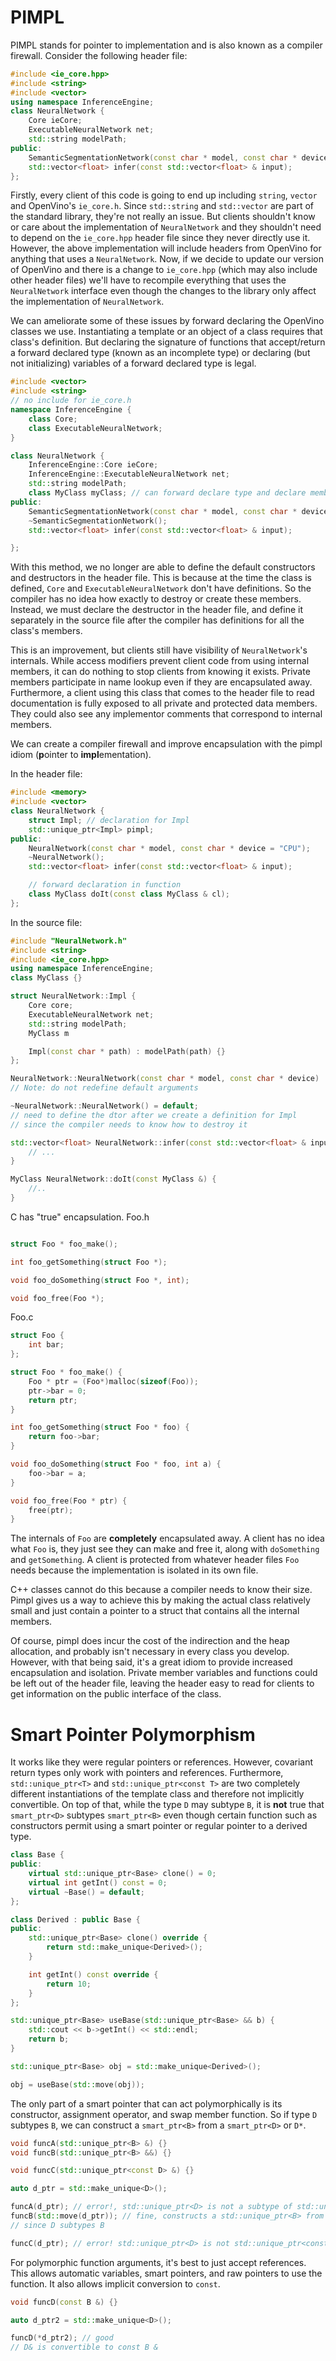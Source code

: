 # PIMPL

PIMPL stands for pointer to implementation and is also known as a compiler firewall. Consider the following header file:

```C++
#include <ie_core.hpp>
#include <string>
#include <vector>
using namespace InferenceEngine;
class NeuralNetwork {
    Core ieCore;
    ExecutableNeuralNetwork net;
    std::string modelPath;
public:
    SemanticSegmentationNetwork(const char * model, const char * device = "CPU");
    std::vector<float> infer(const std::vector<float> & input);
};
```
Firstly, every client of this code is going to end up including `string`, `vector` and OpenVino's `ie_core.h`. 
Since `std::string` and `std::vector` are part of the standard library, they're not really an issue. 
But clients shouldn't know or care about the implementation of `NeuralNetwork` and they shouldn't need to depend on the `ie_core.hpp` header file since they never directly use it. 
However, the above implementation will include headers from OpenVino for anything that uses a `NeuralNetwork`. 
Now, if we decide to update our version of OpenVino and there is a change to `ie_core.hpp` (which may also include other header files) we'll have to recompile everything that uses the `NeuralNetwork` 
interface even though the changes to the library only affect the implementation of `NeuralNetwork`.

We can ameliorate some of these issues by forward declaring the OpenVino classes we use. 
Instantiating a template or an object of a class requires that class's definition. 
But declaring the signature of functions that accept/return a forward declared type (known as an incomplete type) or declaring (but not initializing) variables of a forward declared type is legal.

```C++
#include <vector>
#include <string>
// no include for ie_core.h
namespace InferenceEngine {
    class Core;
    class ExecutableNeuralNetwork;
}

class NeuralNetwork {
    InferenceEngine::Core ieCore;
    InferenceEngine::ExecutableNeuralNetwork net;
    std::string modelPath;
    class MyClass myClass; // can forward declare type and declare member in one line too
public:
    SemanticSegmentationNetwork(const char * model, const char * device = "CPU");
    ~SemanticSegmentationNetwork();
    std::vector<float> infer(const std::vector<float> & input);

};
```

With this method, we no longer are able to define the default constructors and destructors in the header file. 
This is because at the time the class is defined, `Core` and `ExecutableNeuralNetwork` don't have definitions. 
So the compiler has no idea how exactly to destroy or create these members. 
Instead, we must declare the destructor in the header file, and define it separately in the source file after the compiler has definitions for all the class's members.

This is an improvement, but clients still have visibility of `NeuralNetwork`'s internals. 
While access modifiers prevent client code from using internal members, it can do nothing to stop clients from knowing it exists. 
Private members participate in name lookup even if they are encapsulated away. 
Furthermore, a client using this class that comes to the header file to read documentation is fully exposed to all private and protected data members. 
They could also see any implementor comments that correspond to internal members.

We can create a compiler firewall and improve encapsulation with the pimpl idiom (**p**ointer to **impl**ementation).

In the header file:
```C++
#include <memory>
#include <vector>
class NeuralNetwork {
    struct Impl; // declaration for Impl
    std::unique_ptr<Impl> pimpl;
public:
    NeuralNetwork(const char * model, const char * device = "CPU");
    ~NeuralNetwork();
    std::vector<float> infer(const std::vector<float> & input);

    // forward declaration in function
    class MyClass doIt(const class MyClass & cl);
};
```

In the source file:
```C++
#include "NeuralNetwork.h"
#include <string>
#include <ie_core.hpp>
using namespace InferenceEngine;
class MyClass {}

struct NeuralNetwork::Impl {
    Core core;
    ExecutableNeuralNetwork net;
    std::string modelPath;
    MyClass m

    Impl(const char * path) : modelPath(path) {}
};

NeuralNetwork::NeuralNetwork(const char * model, const char * device) : pimpl(std::make_unique<Impl>(model)) {}
// Note: do not redefine default arguments

~NeuralNetwork::NeuralNetwork() = default;
// need to define the dtor after we create a definition for Impl
// since the compiler needs to know how to destroy it

std::vector<float> NeuralNetwork::infer(const std::vector<float> & input) {
    // ...
}

MyClass NeuralNetwork::doIt(const MyClass &) {
    //..
}
```

C has "true" encapsulation.
Foo.h
```C

struct Foo * foo_make();

int foo_getSomething(struct Foo *);

void foo_doSomething(struct Foo *, int);

void foo_free(Foo *);
```

Foo.c
```C++
struct Foo {
    int bar;
};

struct Foo * foo_make() {
    Foo * ptr = (Foo*)malloc(sizeof(Foo));
    ptr->bar = 0;
    return ptr;
}

int foo_getSomething(struct Foo * foo) {
    return foo->bar;
}

void foo_doSomething(struct Foo * foo, int a) {
    foo->bar = a;
}

void foo_free(Foo * ptr) {
    free(ptr);
}
```

The internals of `Foo` are **completely** encapsulated away. 
A client has no idea what `Foo` is, they just see they can make and free it, along with `doSomething` and `getSomething`. 
A client is protected from whatever header files `Foo` needs because the implementation is isolated in its own file.

C++ classes cannot do this because a compiler needs to know their size. 
Pimpl gives us a way to achieve this by making the actual class relatively small and just contain a pointer to a struct that contains all the internal members.

Of course, pimpl does incur the cost of the indirection and the heap allocation, and probably isn't necessary in every class you develop. 
However, with that being said, it's a great idiom to provide increased encapsulation and isolation. 
Private member variables and functions could be left out of the header file, leaving the header easy to read for clients to get information on the public interface of the class.

# Smart Pointer Polymorphism

It works like they were regular pointers or references. However, covariant return types only work with pointers and references. 
Furthermore, `std::unique_ptr<T>` and `std::unique_ptr<const T>` are two completely different instantiations of the template class and therefore not implicitly convertible. 
On top of that, while the type `D` may subtype `B`, it is **not** true that `smart_ptr<D>` subtypes `smart_ptr<B>` 
even though certain function such as constructors permit using a smart pointer or regular pointer to a derived type.

```C++
class Base {
public:
    virtual std::unique_ptr<Base> clone() = 0;
    virtual int getInt() const = 0;
    virtual ~Base() = default;
};

class Derived : public Base {
public:
    std::unique_ptr<Base> clone() override {
        return std::make_unique<Derived>();
    }

    int getInt() const override {
        return 10;
    }
};

std::unique_ptr<Base> useBase(std::unique_ptr<Base> && b) {
    std::cout << b->getInt() << std::endl;
    return b;
}

std::unique_ptr<Base> obj = std::make_unique<Derived>();

obj = useBase(std::move(obj));
```

The only part of a smart pointer that can act polymorphically is its constructor, assignment operator, and swap member function. So if type `D` subtypes `B`, 
we can construct a `smart_ptr<B>` from a `smart_ptr<D>` or `D*`.

```C++
void funcA(std::unique_ptr<B> &) {}
void funcB(std::unique_ptr<B> &&) {}

void funcC(std::unique_ptr<const D> &) {}

auto d_ptr = std::make_unique<D>();

funcA(d_ptr); // error!, std::unique_ptr<D> is not a subtype of std::unique_ptr<B>
funcB(std::move(d_ptr)); // fine, constructs a std::unique_ptr<B> from std::unique_ptr<D>
// since D subtypes B

funcC(d_ptr); // error! std::unique_ptr<D> is not std::unique_ptr<const D>
```

For polymorphic function arguments, it's best to just accept references. This allows automatic variables, smart pointers, and raw pointers to use the function. 
It also allows implicit conversion to `const`.

```C++
void funcD(const B &) {}

auto d_ptr2 = std::make_unique<D>();

funcD(*d_ptr2); // good
// D& is convertible to const B &
```